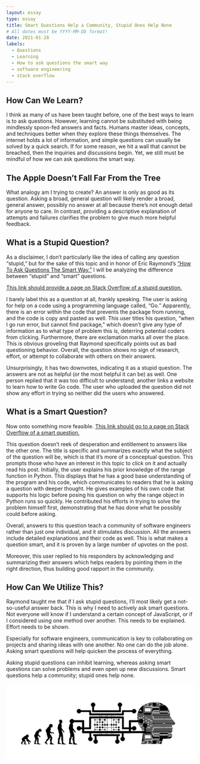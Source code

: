 ```yaml
---
layout: essay
type: essay
title: Smart Questions Help a Community, Stupid Ones Help None
# All dates must be YYYY-MM-DD format!
date: 2021-01-28
labels:
  - Questions
  - Learning
  - How to ask questions the smart way
  - software engineering
  - stack overflow
---
```




## How Can We Learn?
I think as many of us have been taught before, one of the best ways to learn is to ask questions. However, learning cannot be substituted with being mindlessly spoon-fed answers and facts. Humans master ideas, concepts, and techniques better when they explore these things themselves. The internet holds a lot of information, and simple questions can usually be solved by a quick search. If for some reason, we hit a wall that cannot be breached, then the inquiries and discussions begin. Yet, we still must be mindful of how we can ask questions the smart way. 

## The Apple Doesn’t Fall Far From the Tree
What analogy am I trying to create? An answer is only as good as its question. Asking a broad, general question will likely render a broad, general answer, possibly no answer at all because there’s not enough detail for anyone to care. In contrast, providing a descriptive explanation of attempts and failures clarifies the problem to give much more helpful feedback. 

## What is a Stupid Question?
As a disclaimer, I don’t particularly like the idea of calling any question “stupid,” but for the sake of this topic and in honor of Eric Raymond’s [“How To Ask Questions The Smart Way,”](http://www.catb.org/esr/faqs/smart-questions.html#stackoverflow) I will be analyzing the difference between “stupid” and “smart” questions. 


[This link should provide a page on Stack Overflow of a stupid question.](https://stackoverflow.com/questions/65948035/when-i-go-run-error-but-cannot-find-package)

I barely label this as a question at all, frankly speaking. The user is asking for help on a code using a programming language called, “Go.” Apparently, there is an error within the code that prevents the package from running, and the code is copy and pasted as well. This user titles his question, “when I go run error, but cannot find package,” which doesn’t give any type of information as to what type of problem this is, deterring potential coders from clicking. Furthermore, there are exclamation marks all over the place. This is obvious groveling that Raymond specifically points out as bad questioning behavior. Overall, the question shows no sign of research, effort, or attempt to collaborate with others on their answers. 

Unsurprisingly, it has two downvotes, indicating it as a stupid question. The answers are not as helpful (or the most helpful it can be) as well. One person replied that it was too difficult to understand; another links a website to learn how to write Go code. The user who uploaded the question did not show any effort in trying so neither did the users who answered.

## What is a Smart Question?
Now onto something more feasible. 
[This link should go to a page on Stack Overflow of a smart question.](https://stackoverflow.com/questions/30081275/why-is-1000000000000000-in-range1000000000000001-so-fast-in-python-3)

This question doesn’t reek of desperation and entitlement to answers like the other one. The title is specific and summarizes exactly what the subject of the question will be, which is that it’s more of a conceptual question. This prompts those who have an interest in this topic to click on it and actually read his post. Initially, the user explains his prior knowledge of the range function in Python. This displays that he has a good base understanding of the program and his code, which communicates to readers that he is asking a question with deeper thought. He gives examples of his own code that supports his logic before posing his question on why the range object in Python runs so quickly. He contributed his efforts in trying to solve the problem himself first, demonstrating that he has done what he possibly could before asking. 

Overall, answers to this question teach a community of software engineers rather than just one individual, and it stimulates discussion. All the answers include detailed explanations and their code as well. This is what makes a question smart, and it is proven by a large number of upvotes on the post.

Moreover, this user replied to his responders by acknowledging and summarizing their answers which helps readers by pointing them in the right direction, thus building good rapport in the community.

## How Can We Utilize This?
Raymond taught me that if I ask stupid questions, I’ll most likely get a not-so-useful answer back. This is why I need to actively ask smart questions. Not everyone will know if I understand a certain concept of JavaScript, or if I considered using one method over another. This needs to be explained. Effort needs to be shown. 

Especially for software engineers, communication is key to collaborating on projects and sharing ideas with one another. No one can do the job alone. Asking smart questions will help quicken the process of everything.

Asking stupid questions can inhibit learning, whereas asking smart questions can solve problems and even open up new discussions. Smart questions help a community; stupid ones help none.



 


<img class="ui image" src="../images/evolution-of-mind.jpg">
